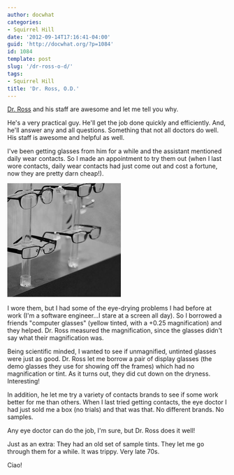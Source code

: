 ```yaml
---
author: docwhat
categories:
- Squirrel Hill
date: '2012-09-14T17:16:41-04:00'
guid: 'http://docwhat.org/?p=1084'
id: 1084
template: post
slug: '/dr-ross-o-d/'
tags:
- Squirrel Hill
title: 'Dr. Ross, O.D.'
---
```


[Dr. Ross](https://plus.google.com/110629085993117115796/about) and
his staff are awesome and let me tell you why.

He's a very practical guy. He'll get the job done quickly and
efficiently. And, he'll answer any and all questions. Something
that not all doctors do well. His staff is awesome and helpful as
well.

I've been getting glasses from him for a while and the assistant
mentioned daily wear contacts. So I made an appointment to try them
out (when I last wore contacts, daily wear contacts had just come
out and cost a fortune, now they are pretty darn cheap!).

![Glasses at Dr. Ross's office](glasses.jpg)

I wore them, but I had some of the eye-drying problems I had before
at work (I'm a software engineer...I stare at a screen all day).
So I borrowed a friends "computer glasses" (yellow tinted, with a
+0.25 magnification) and they helped. Dr. Ross measured the
magnification, since the glasses didn't say what their
magnification was.

Being scientific minded, I wanted to see if unmagnified, untinted
glasses were just as good. Dr. Ross let me borrow a pair of display
glasses (the demo glasses they use for showing off the frames) which
had no magnification or tint. As it turns out, they did cut down on
the dryness. Interesting!

In addition, he let me try a variety of contacts brands to see if
some work better for me than others. When I last tried getting
contacts, the eye doctor I had just sold me a box (no trials) and
that was that. No different brands. No samples.

Any eye doctor can do the job, I'm sure, but Dr. Ross does it well!

Just as an extra: They had an old set of sample tints. They let me
go through them for a while. It was trippy. Very late 70s.

Ciao!

